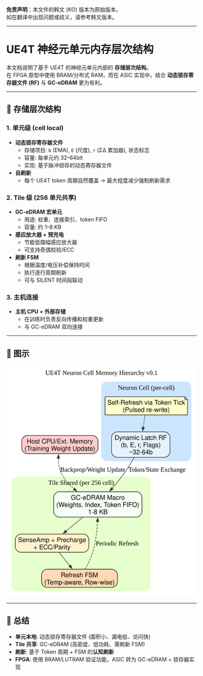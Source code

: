 **免责声明**：本文件的韩文 (KO) 版本为原始版本。  
如在翻译中出现问题或歧义，请参考韩文版本。

---

# UE4T 神经元单元内存层次结构

本文档说明了基于 UE4T 的神经元单元内部的 **存储层次结构**。  
在 FPGA 原型中使用 BRAM/分布式 RAM，而在 ASIC 实现中，结合 **动态锁存寄存器文件 (RF)** 与 **GC-eDRAM** 更为有利。

---

## 🔑 存储层次结构

### 1. 单元级 (cell local)
- **动态锁存寄存器文件**
  - 存储项目: `b` (EMA), `E` (尺度), `r` (ΣΔ 累加器), 状态标志
  - 容量: 每单元约 32–64bit
  - 实现: 基于脉冲锁存的动态寄存器文件
- **自刷新**
  - 每个 UE4T token 周期自然覆盖 → 最大程度减少强制刷新需求

### 2. Tile 级 (256 单元共享)
- **GC-eDRAM 宏单元**
  - 用途: 权重、连接索引、token FIFO
  - 容量: 约 1–8 KB
- **感应放大器 + 预充电**
  - 节能低摆幅感应放大器
  - 可支持奇偶校验/ECC
- **刷新 FSM**
  - 根据温度/电压补偿保持时间
  - 执行逐行周期刷新
  - 可与 SILENT 时间段联动

### 3. 主机连接
- **主机 CPU + 外部存储**
  - 在训练时负责反向传播和权重更新
  - 与 GC-eDRAM 双向连接

---

## 📐 图示

![Neuron Cell Memory Hierarchy](diagrams/neuron_cell_memory.svg)

---

## 📌 总结
- **单元本地**: 动态锁存寄存器文件 (面积小、漏电低、访问快)  
- **Tile 共享**: GC-eDRAM (高密度、低功耗、需刷新 FSM)  
- **刷新**: 基于 Token 周期 + FSM 的**认知刷新**  
- **FPGA**: 使用 BRAM/LUTRAM 验证功能，ASIC 转为 GC-eDRAM + 锁存器实现
